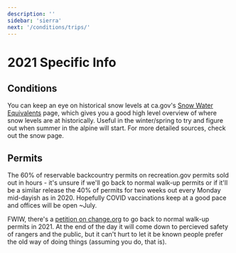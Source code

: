 ```yaml
---
description: ''
sidebar: 'sierra'
next: '/conditions/trips/'
---
```


# 2021 Specific Info

## Conditions

You can keep an eye on historical snow levels at ca.gov's [Snow Water Equivalents](https://cdec.water.ca.gov/snowapp/sweq.action) page, which gives you a good high level overview of where snow levels are at historically. Useful in the winter/spring to try and figure out when summer in the alpine will start. For more detailed sources, check out the snow page.

## Permits

The 60% of reservable backcountry permits on recreation.gov permits sold out in hours - it's unsure if we'll go back to normal walk-up permits or if it'll be a similar release the 40% of permits for two weeks out every Monday mid-dayish as in 2020. Hopefully COVID vaccinations keep at a good pace and offices will be open ~July.

FWIW, there's a [petition on change.org](https://www.change.org/p/chief-vicki-christiansen-changing-walk-in-permits-system-back-to-pre-covid-system?recruiter=1180856820&utm_source=share_petition&utm_medium=copylink&utm_campaign=share_petition&utm_term=share_petition) to go back to normal walk-up permits in 2021. At the end of the day it will come down to percieved safety of rangers and the public, but it can't hurt to let it be known people prefer the old way of doing things (assuming you do, that is).